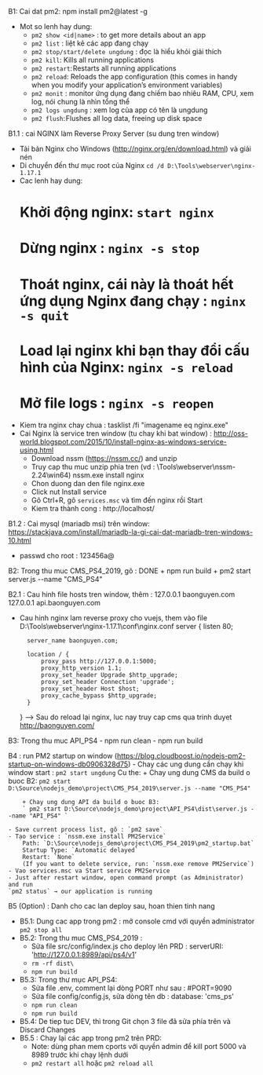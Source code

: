 B1: Cai dat pm2: 
    npm install pm2@latest -g
- Mot so lenh hay dung:
    + `pm2 show <id|name>` : to get more details about an app
    + `pm2 list` : liệt kê các app đang chạy
    + `pm2 stop/start/delete ungdung` : đọc là hiểu khỏi giải thích
    + `pm2 kill`: Kills all running applications
    + `pm2 restart`: Restarts all running applications
    + `pm2 reload`: Reloads the app configuration (this comes in handy when you modify your application’s environment variables)
    + `pm2 monit` : monitor ứng dụng đang chiếm bao nhiêu RAM, CPU, xem log, nói chung là nhìn tổng thể
    + `pm2 logs ungdung` : xem log của app có tên là ungdung
    + `pm2 flush`: Flushes all log data, freeing up disk space    

B1.1 : cai NGINX làm Reverse Proxy Server (su dung tren window)
- Tải bản Nginx cho Windows (http://nginx.org/en/download.html) và giải nén
- Di chuyển đến thư mục root của Nginx
    `cd /d D:\Tools\webserver\nginx-1.17.1`
- Cac lenh hay dung:
    # Khởi động nginx: `start nginx`
    # Dừng nginx : `nginx -s stop`
    # Thoát nginx, cái này là thoát hết ứng dụng Nginx đang chạy : `nginx -s quit`
    # Load lại nginx khi bạn thay đổi cấu hình của Nginx: `nginx -s reload`
    # Mở file logs : `nginx -s reopen`
- Kiem tra nginx chay chua :
    tasklist /fi "imagename eq nginx.exe"
- Cai Nginx là service tren window (tu chay khi bat window) : http://oss-world.blogspot.com/2015/10/install-nginx-as-windows-service-using.html
    + Download nssm (https://nssm.cc/) and unzip
    + Truy cap thu muc unzip phia tren (vd : \Tools\webserver\nssm-2.24\win64)
        nssm.exe install nginx
    + Chon duong dan den file nginx.exe
    + Click nut Install service
    + Gõ Ctrl+R, gõ `services.msc` và tìm đến nginx rồi Start
    + Kiem tra thành cong : http://localhost/

B1.2 : Cai mysql (mariadb msi) trên window: https://stackjava.com/install/mariadb-la-gi-cai-dat-mariadb-tren-windows-10.html
- passwd cho root : 123456a@

B2: Trong thu muc CMS_PS4_2019, gõ : DONE
    + npm run build
    + pm2 start server.js --name "CMS_PS4"

B2.1 : Cau hinh file hosts tren window, thêm :
    127.0.0.1 baonguyen.com
    127.0.0.1 api.baonguyen.com
- Cau hinh nginx lam reverse proxy cho vuejs, them vào file D:\Tools\webserver\nginx-1.17.1\conf\nginx.conf
    server {
		listen 80;

		server_name baonguyen.com;

		location / {
			proxy_pass http://127.0.0.1:5000;
			proxy_http_version 1.1;
			proxy_set_header Upgrade $http_upgrade;
			proxy_set_header Connection 'upgrade';
			proxy_set_header Host $host;
			proxy_cache_bypass $http_upgrade;
		}
	}
--> Sau do reload lại nginx, luc nay truy cap cms qua trinh duyet http://baonguyen.com/

B3: Trong thu muc API_PS4
    - npm run clean
    - npm run build

B4 : run PM2 startup on window (https://blog.cloudboost.io/nodejs-pm2-startup-on-windows-db0906328d75)
    - Chay các ung dung cần chạy khi window start : `pm2 start ungdung`
    Cu the:
        + Chay ung dung CMS da build o buoc B2:
        ` pm2 start D:\Source\nodejs_demo\project\CMS_PS4_2019\server.js --name "CMS_PS4" `

        + Chay ung dung API da build o buoc B3:
        ` pm2 start D:\Source\nodejs_demo\project\API_PS4\dist\server.js --name "API_PS4" `

    - Save current process list, gõ : `pm2 save`
    - Tạo service : `nssm.exe install PM2Service`
        Path: `D:\Source\nodejs_demo\project\CMS_PS4_2019\pm2_startup.bat`
        Startup Type: `Automatic delayed`
        Restart: `None`
        (If you want to delete service, run: `nssm.exe remove PM2Service`)
    - Vao services.msc va Start service PM2Service
    - Just after restart window, open command prompt (as Administrator) and run 
    `pm2 status` → our application is running 

B5 (Option) : Danh cho cac lan deploy sau, hoan thien tinh nang
- B5.1: Dung cac app trong pm2 : mở console cmd với quyền administrator
    `pm2 stop all`
- B5.2: Trong thu muc CMS_PS4_2019 :
    + Sửa file src/config/index.js cho deploy lên PRD : 
        serverURI: 'http://127.0.0.1:8989/api/ps4/v1' 
    + `rm -rf dist\`
    + `npm run build`
- B5.3: Trong thư mục API_PS4:
    + Sửa file .env, comment lại dòng PORT như sau :
        #PORT=9090
    + Sửa file config/config.js, sửa dòng tên db :
        database: 'cms_ps'
    + `npm run clean`
    + `npm run build`
- B5.4: De tiep tuc DEV, thì trong Git chọn 3 file đã sửa phía trên và Discard Changes
- B5.5 : Chay lại các app trong pm2 trên PRD:
    + Note: dùng phan mem cports với quyền admin để kill port 5000 và 8989 trước khi chạy lệnh dưới
    + `pm2 restart all`
        hoặc
        `pm2 reload all`

	